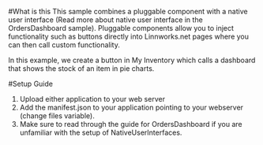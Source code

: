 #What is this
This sample combines a pluggable component with a native user interface (Read more about native user interface in the OrdersDashboard sample). Pluggable components allow you to inject functionality such as buttons directly into Linnworks.net pages where you can then call custom functionality.

In this example, we create a button in My Inventory which calls a dashboard that shows the stock of an item in pie charts.


#Setup Guide

1. Upload either application to your web server
2. Add the manifest.json to your application pointing to your webserver (change files variable).
3. Make sure to read through the guide for OrdersDashboard if you are unfamiliar with the setup of NativeUserInterfaces.
